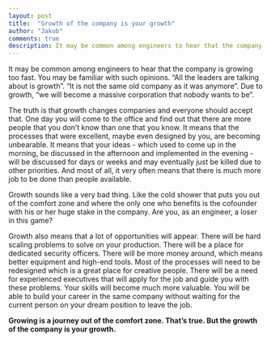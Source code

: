 ```yaml
---
layout: post
title:  "Growth of the company is your growth"
author: "Jakub"
comments: true
description: It may be common among engineers to hear that the company is growing too fast. What does the growth of the company actually mean for an engineer in startup?
---
```

It may be common among engineers to hear that the company is growing too fast. You may be familiar with such opinions. “All the leaders are talking about is growth”. “It is not the same old company as it was anymore”. Due to growth, “we will become a massive corporation that nobody wants to be”.

The truth is that growth changes companies and everyone should accept that. One day you will come to the office and find out that there are more people that you don’t know than one that you know. It means that the processes that were excellent, maybe even designed by you, are becoming unbearable. It means that your ideas - which used to come up in the morning, be discussed in the afternoon and implemented in the evening - will be discussed for days or weeks and may eventually just be killed due to other priorities. And most of all, it very often means that there is much more job to be done than people available.

Growth sounds like a very bad thing. Like the cold shower that puts you out of the comfort zone and where the only one who benefits is the cofounder with his or her huge stake in the company. Are you, as an engineer, a loser in this game?

Growth also means that a lot of opportunities will appear. There will be hard scaling problems to solve on your production. There will be a place for dedicated security officers. There will be more money around, which means better equipment and high-end tools. Most of the processes will need to be redesigned which is a great place for creative people. There will be a need for experienced executives that will apply for the job and guide you with these problems. Your skills will become much more valuable. You will be able to build your career in the same company without waiting for the current person on your dream position to leave the job.

**Growing is a journey out of the comfort zone. That’s true. But the growth of the company is your growth.**
